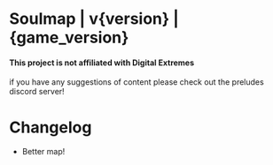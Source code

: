 # Soulmap | v{version} | {game_version}

#### This project is not affiliated with Digital Extremes
if you have any suggestions of content please check out the preludes discord server!


# Changelog 
- Better map!